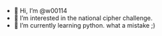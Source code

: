 - 👋 Hi, I’m @w00114
- 👀 I’m interested in the national cipher challenge.
- 🌱 I’m currently learning python. what a mistake ;)

<!---
w00114/w00114 is a ✨ special ✨ repository because its `README.md` (this file) appears on your GitHub profile.
You can click the Preview link to take a look at your changes.
--->

